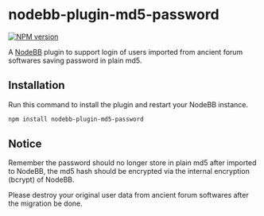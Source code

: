 nodebb-plugin-md5-password
==========================

[![NPM version](https://img.shields.io/npm/v/nodebb-plugin-md5-password.svg)](https://npmjs.org/package/nodebb-plugin-md5-password)

A [NodeBB](https://github.com/NodeBB/NodeBB) plugin to support login of users imported from ancient forum softwares saving password in plain md5.

## Installation

Run this command to install the plugin and restart your NodeBB instance.

```bash
npm install nodebb-plugin-md5-password
```

## Notice

Remember the password should no longer store in plain md5 after imported to NodeBB, the md5 hash should be encrypted via the internal encryption (bcrypt) of NodeBB.

Please destroy your original user data from ancient forum softwares after the migration be done.